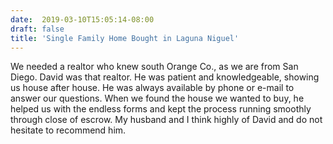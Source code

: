 ```yaml
---
date:  2019-03-10T15:05:14-08:00
draft: false
title: 'Single Family Home Bought in Laguna Niguel'
---
```


We needed a realtor who knew south Orange Co., as we are from San Diego.  David was that realtor.  He was patient and knowledgeable, showing us house after house.  He was always available by phone or e-mail to answer our questions.  When we found the house we wanted to buy, he helped us with the endless forms and kept the process running smoothly through close of escrow.  My husband and I think highly of David and do not hesitate to recommend him.
